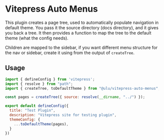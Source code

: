 # Vitepress Auto Menus

This plugin creates a page tree, used to automatically populate navigation in default theme. You pass it the source directory (docs directory), and it gives you back a tree. It then provides a function to map the tree to the default theme (what the config needs).

Children are mapped to the sidebar, if you want different menu structure for the nav or sidebar, create it using from the output of `createTree`. 

## Usage

```js
import { defineConfig } from 'vitepress';
import { resolve } from "path";
import { createTree, toDefaultTheme } from "@ulu/vitepress-auto-menus";

const pages = createTree({ source: resolve(__dirname, "../") });

export default defineConfig({
  title: "Test Plugin",
  description: "Vitepress site for testing plugin",
  themeConfig: {
    ...toDefaultTheme(pages),
  }
})
```